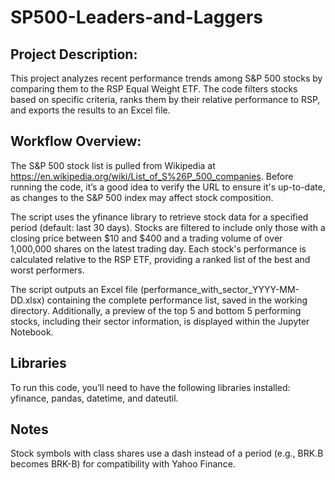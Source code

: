 # SP500-Leaders-and-Laggers

## Project Description:
This project analyzes recent performance trends among S&P 500 stocks by comparing them to the RSP Equal Weight ETF. The code filters stocks based on specific criteria, ranks them by their relative performance to RSP, and exports the results to an Excel file.

## Workflow Overview:
The S&P 500 stock list is pulled from Wikipedia at https://en.wikipedia.org/wiki/List_of_S%26P_500_companies. Before running the code, it’s a good idea to verify the URL to ensure it's up-to-date, as changes to the S&P 500 index may affect stock composition.

The script uses the yfinance library to retrieve stock data for a specified period (default: last 30 days). Stocks are filtered to include only those with a closing price between $10 and $400 and a trading volume of over 1,000,000 shares on the latest trading day. Each stock's performance is calculated relative to the RSP ETF, providing a ranked list of the best and worst performers.

The script outputs an Excel file (performance_with_sector_YYYY-MM-DD.xlsx) containing the complete performance list, saved in the working directory. Additionally, a preview of the top 5 and bottom 5 performing stocks, including their sector information, is displayed within the Jupyter Notebook.

## Libraries
To run this code, you’ll need to have the following libraries installed: yfinance, pandas, datetime, and dateutil.

## Notes
Stock symbols with class shares use a dash instead of a period (e.g., BRK.B becomes BRK-B) for compatibility with Yahoo Finance.
